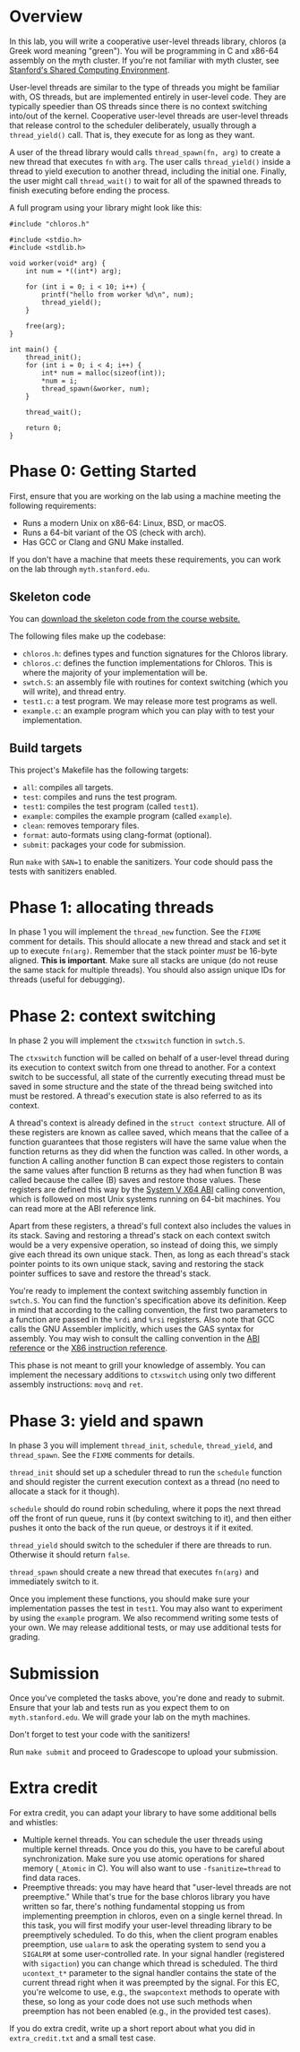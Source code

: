 # Overview

In this lab, you will write a cooperative user-level threads library, chloros
(a Greek word meaning "green"). You will be programming in C and x86-64
assembly on the myth cluster. If you're not familiar with myth cluster, see
[Stanford's Shared Computing
Environment](https://uit.stanford.edu/service/sharedcomputing).

User-level threads are similar to the type of threads you might be familiar
with, OS threads, but are implemented entirely in user-level code. They are
typically speedier than OS threads since there is no context switching into/out
of the kernel. Cooperative user-level threads are user-level threads that
release control to the scheduler deliberately, usually through a
`thread_yield()` call. That is, they execute for as long as they want.

A user of the thread library would calls `thread_spawn(fn, arg)` to create a
new thread that executes `fn` with `arg`. The user calls `thread_yield()`
inside a thread to yield execution to another thread, including the initial
one. Finally, the user might call `thread_wait()` to wait for all of the
spawned threads to finish executing before ending the process.

A full program using your library might look like this:

```
#include "chloros.h"

#include <stdio.h>
#include <stdlib.h>

void worker(void* arg) {
    int num = *((int*) arg);

    for (int i = 0; i < 10; i++) {
        printf("hello from worker %d\n", num);
        thread_yield();
    }

    free(arg);
}

int main() {
    thread_init();
    for (int i = 0; i < 4; i++) {
        int* num = malloc(sizeof(int));
        *num = i;
        thread_spawn(&worker, num);
    }

    thread_wait();

    return 0;
}
```

# Phase 0: Getting Started

First, ensure that you are working on the lab using a machine meeting the
following requirements:

* Runs a modern Unix on x86-64: Linux, BSD, or macOS.
* Runs a 64-bit variant of the OS (check with arch).
* Has GCC or Clang and GNU Make installed.

If you don't have a machine that meets these requirements, you can work on the
lab through `myth.stanford.edu`.

## Skeleton code

You can [download the skeleton code from the course
website.](https://cs240.stanford.edu/labs/lab1-skeleton.zip)

The following files make up the codebase:

* `chloros.h`: defines types and function signatures for the Chloros library.
* `chloros.c`: defines the function implementations for Chloros. This is where
  the majority of your implementation will be.
* `swtch.S`: an assembly file with routines for context switching (which you
  will write), and thread entry.
* `test1.c`: a test program. We may release more test programs as well.
* `example.c`: an example program which you can play with to test your
  implementation.

## Build targets

This project's Makefile has the following targets:

* `all`: compiles all targets.
* `test`: compiles and runs the test program.
* `test1`: compiles the test program (called `test1`).
* `example`: compiles the example program (called `example`).
* `clean`: removes temporary files.
* `format`: auto-formats using clang-format (optional).
* `submit`: packages your code for submission.

Run `make` with `SAN=1` to enable the sanitizers. Your code should pass the
tests with sanitizers enabled.

# Phase 1: allocating threads

In phase 1 you will implement the `thread_new` function. See the `FIXME`
comment for details. This should allocate a new thread and stack and set it up
to execute `fn(arg)`. Remember that the stack pointer *must* be 16-byte
aligned. **This is important**. Make sure all stacks are unique (do not reuse
the same stack for multiple threads). You should also assign unique IDs for
threads (useful for debugging).

# Phase 2: context switching

In phase 2 you will implement the `ctxswitch` function in `swtch.S`.

The `ctxswitch` function will be called on behalf of a user-level thread during
its execution to context switch from one thread to another. For a context
switch to be successful, all state of the currently executing thread must be
saved in some structure and the state of the thread being switched into must be
restored. A thread's execution state is also referred to as its context.

A thread's context is already defined in the `struct context` structure. All of
these registers are known as callee saved, which means that the callee of a
function guarantees that those registers will have the same value when the
function returns as they did when the function was called. In other words, a
function A calling another function B can expect those registers to contain the
same values after function B returns as they had when function B was called
because the callee (B) saves and restore those values. These registers are
defined this way by the [System V X64
ABI](https://software.intel.com/sites/default/files/article/402129/mpx-linux64-abi.pdf)
calling convention, which is followed on most Unix systems running on 64-bit
machines. You can read more at the ABI reference link.

Apart from these registers, a thread's full context also includes the values in
its stack. Saving and restoring a thread's stack on each context switch would
be a very expensive operation, so instead of doing this, we simply give each
thread its own unique stack. Then, as long as each thread's stack pointer
points to its own unique stack, saving and restoring the stack pointer suffices
to save and restore the thread's stack.

You're ready to implement the context switching assembly function in
`swtch.S`. You can find the function's specification above its
definition. Keep in mind that according to the calling convention, the first
two parameters to a function are passed in the `%rdi` and `%rsi` registers. Also
note that GCC calls the GNU Assembler implicitly, which uses the GAS syntax for
assembly. You may wish to consult the calling convention in the [ABI
reference](https://software.intel.com/sites/default/files/article/402129/mpx-linux64-abi.pdf)
or the [X86 instruction reference](https://en.wikibooks.org/wiki/X86_Assembly).

This phase is not meant to grill your knowledge of assembly. You can implement
the necessary additions to `ctxswitch` using only two different assembly
instructions: `movq` and `ret`.

# Phase 3: yield and spawn

In phase 3 you will implement `thread_init`, `schedule`, `thread_yield`,
and `thread_spawn`. See the `FIXME` comments for details.

`thread_init` should set up a scheduler thread to run the `schedule` function
and should register the current execution context as a thread (no need to
allocate a stack for it though).

`schedule` should do round robin scheduling, where it pops the next thread off
the front of run queue, runs it (by context switching to it), and then either
pushes it onto the back of the run queue, or destroys it if it exited.

`thread_yield` should switch to the scheduler if there are threads to run.
Otherwise it should return `false`.

`thread_spawn` should create a new thread that executes `fn(arg)` and
immediately switch to it.

Once you implement these functions, you should make sure your implementation
passes the test in `test1`. You may also want to experiment by using the
`example` program. We also recommend writing some tests of your own. We may
release additional tests, or may use additional tests for grading.

# Submission

Once you've completed the tasks above, you're done and ready to submit. Ensure
that your lab and tests run as you expect them to on `myth.stanford.edu`. We
will grade your lab on the myth machines.

Don't forget to test your code with the sanitizers!

Run `make submit` and proceed to Gradescope to upload your submission.

# Extra credit

For extra credit, you can adapt your library to have some additional bells and
whistles:

* Multiple kernel threads. You can schedule the user threads using multiple
  kernel threads. Once you do this, you have to be careful about
  synchronization. Make sure you use atomic operations for shared memory
  (`_Atomic` in C). You will also want to use `-fsanitize=thread` to find data
  races.
* Preemptive threads: you may have heard that "user-level threads are not
  preemptive." While that's true for the base chloros library you have written
  so far, there's nothing fundamental stopping us from implementing preemption
  in chloros, even on a single kernel thread. In this task, you will first
  modify your user-level threading library to be preemptively scheduled. To do
  this, when the client program enables preemption, use `ualarm` to ask the
  operating system to send you a `SIGALRM` at some user-controlled rate. In your
  signal handler (registered with `sigaction`) you can change which thread is
  scheduled. The third `ucontext_t*` parameter to the signal handler contains the
  state of the current thread right when it was preempted by the signal. For
  this EC, you're welcome to use, e.g., the `swapcontext` methods to operate with
  these, so long as your code does not use such methods when preemption has not
  been enabled (e.g., in the provided test cases). 

If you do extra credit, write up a short report about what you did in
`extra_credit.txt` and a small test case.

